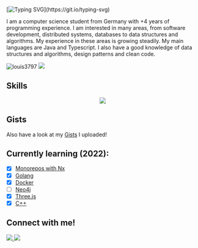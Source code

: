 [![Typing SVG](https://readme-typing-svg.herokuapp.com?size=30&color=FFFFFF&lines=Hey+im+Louis-Kaan+Ay!)](https://git.io/typing-svg)

I am a computer science student from Germany with +4 years of programming experience. I am interested in many areas, from software development, distributed systems, databases to data structures and algorithms. My experience in these areas is growing steadily. My main languages are Java and Typescript. I also have a good knowledge of data structures and algorithms, design patterns and clean code.

<p align="left"> 
 <img src="https://img.shields.io/github/followers/Louis3797?color=2396ED&label=Followers" alt="louis3797" />  
 <img src="https://img.shields.io/github/stars/Louis3797?style=flat&color=2396ED" />  
</p>

## Skills


<p align="center">
  <a href="https://skillicons.dev">
    <img src="https://skillicons.dev/icons?i=c,cpp,css,docker,express,git,go,graphql,html,java,js,jest,md,mysql,nestjs,nextjs,nodejs,prisma,py,react,redis,tailwind,ts,vercel,vim&perline=13" />
  </a>
</p>

## Gists

Also have a look at my [Gists](https://gist.github.com/Louis3797) I uploaded!
 
## Currently learning (2022):

* [x] [Monorepos with Nx](https://nx.dev/) 
* [x] [Golang](https://go.dev/) 
* [x] [Docker](https://www.docker.com/) 
* [ ] [Neo4j](https://neo4j.com/) 
* [x] [Three.js](https://threejs.org/)
* [x] [C++](https://en.cppreference.com/w/)

## Connect with me!
<p > 
 <a href="https://twitter.com/codewithlouiss">
    <img src="https://skillicons.dev/icons?i=twitter" />
  </a>
 
  <a href="https://www.instagram.com/codewithlouis">
   <img src="https://skillicons.dev/icons?i=instagram" />
  </a> 
</p>









